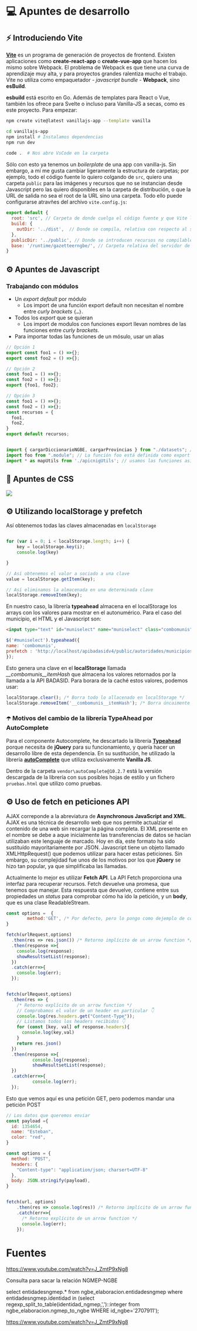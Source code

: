 # 💻 Apuntes de desarrollo

## ⚡️ Introduciendo Vite

[**Vite**](https://vitejs.dev/config/) es un programa de generación de proyectos de frontend. Existen aplicaciones como **create-react-app** o **create-vue-app** que hacen los mismo sobre Webpack. El problema de Webpack es que tiene una curva de aprendizaje muy alta, y para proyectos grandes ralentiza mucho el trabajo. Vite no utiliza como empaquetador - *javascript bundle* - **Webpack**, sino **esBuild**. 

**esbuild** está escrito en Go. Además de templates para React o Vue, también los ofrece para Svelte o incluso para Vanilla-JS a secas, como es este proyecto. Para empezar:

```bash
npm create vite@latest vanillajs-app --template vanilla

cd vanillajs-app
npm install # Instalamos dependencias
npm run dev
  
code .  # Nos abre VsCode en la carpeta
```

Sólo con esto ya tenemos un *boilerplate* de una app con vanilla-js. Sin embargo, a mí me gusta cambiar ligeramente la estructura de carpetas; por ejemplo, todo el código fuente lo quiero colgando de `src`, quiero una carpeta `public` para las imágenes y recursos que no se instancian desde Javascript pero las quiero disponibles en la carpeta de distribución, o que la URL de salida no sea el root de la URL sino una carpeta. Todo ello puede configurarse atravñes del archivo `vite.config.js`:

```javascript
export default {
  root: 'src', // Carpeta de donde cuelga el código fuente y que Vite lanza en modo desarrollo
  build: {
    outDir: '../dist',  // Donde se compila, relativa con respecto al source code
  },
  publicDir: '../public', // Donde se introducen recursos no compilables ni hasheables
  base: '/runtime/gazetteerngbe/', // Carpeta relativa del servidor de producción. Por defecto es / (slash)
}
```

## ⚙️ Apuntes de Javascript

### Trabajando con módulos

* Un *export default* por módulo
  * Los import de una función export default non necesitan el nombre entre *curly brackets* `{…}`.
* Todos los *export* que se quieran
  * Los import de modulos con funciones export llevan nombres de las funciones entre *curly brackets*.
* Para importar todas las funciones de un mósulo, usar un alias

```javascript
// Opción 1
export const foo1 = () =>{};
export const foo2 = () =>{};

// Opción 2
const foo1 = () =>{};
const foo2 = () =>{};
export {foo1, foo2};

// Opción 3
const foo1 = () =>{};
const foo2 = () =>{};
const recursos = {
  foo1,
  foo2,
}
export default recursos;


import { cargarDiccionarioNGBE, cargarProvincias } from "./datasets"; // Estas funciones están definidas como export
import foo from ".module"; // La función foo está definida como export default
import * as mapUtils from './apicnigUtils'; // usamos las funciones así: mapUtils.map mapUtils.centrarToponimo()
```



## 🎨 Apuntes de CSS

![](assets/css-cheatsheet.jpg)



## ⚙️ Utilizando **localStorage** y prefetch

Así obtenemos todas las claves almacenadas en `localStorage`

```javascript

for (var i = 0; i < localStorage.length; i++) {   
    key = localStorage.key(i);
    console.log(key)

}

// Así obtenemos el valor a sociado a una clave
value = localStorage.getItem(key);

// Así eliminamos la almacenada en una determinada clave
localStorage.removeItem(key); 

```

En nuestro caso, la librería **typeahead** almacena en el localStorage los arrays con los valores para mostrar en el autonumérico. Para el caso del municipio, el HTML y el Javascript son:

```html
<input type="text" id="muniselect" name="muniselect" class="combomunis" placeholder="Introduce un municipio y pulsa buscar">
```

```javascript
$('#muniselect').typeahead({
name: 'combomunis',
prefetch : 'http://localhost/apibadasidv4/public/autoridades/municipios'
});
```

Esto genera una clave en el **localStorage** llamada *__combomunis__itemHash* que almacena los valores retornados por la llamada a la API BADASID. Para borara de la caché estos valores, podemos usar:

```javascript
localStorage.clear(); /* Borra todo lo allacenado en localStorage */ 
localStorage.removeItem('__combomunis__itemHash'); /* Borra úncaimente valores de la clave */
```

### ☂️ Motivos del cambio de la librería TypeAhead por AutoComplete

Para el componente Autocomplete, he descartado la librería [**Typeahead**](https://github.com/twitter/typeahead.js) porque necesita de **jQuery** para su funcionamiento, y quería hacer un desarrollo libre de esta dependencia. En su sustitución, he utilizado la librería [**autoComplete**](https://github.com/TarekRaafat/autoComplete.js) que utiliza exclusivamente **Vanilla JS**.

Dentro de la carpeta `vendor\autoComplete@10.2.7` está la versión descargada de la librería con sus posibles hojas de estilo y un fichero `pruebas.html` que utilizo como pruebas.


## ⚙️ Uso de fetch en peticiones API

AJAX correponde a la abreviatura de **Asynchronous JavaScript and XML**. AJAX es una técnica de desarrollo web que nos permite actualziar el contenido de una web sin recargar la página completa.
El XML presente en el nombre se debe a aque inicialmente las transferencias de datos se hacían utilizaban este lenguaje de marcado. Hoy en día, este formato ha sido sustituído mayoritariamente por JSON.
Javascript tiene un objeto llamado XMLHttpRequest() que podemos utilizar para hacer estas peticiones. Sin embargo, su complejidad fue unos de los motivos por los que **jQuery** se hizo tan popular, ya que simplificaba
las llamadas.

Actualmente lo mejor es utilizar **Fetch API**. La API Fetch proporciona una interfaz para recuperar recursos. Fetch devuelve una promesa, que tenemos que manejar. Esta respuesta que devuelve, contiene entre sus propiedades un *status* para comprobar cómo ha ido la petición, y un **body**, que es una clase ReadableStream.

```javascript  
const options =  {
        method:'GET', /* Por defecto, pero lo pongo como dejemplo de cómo se puede parametrizar */
}

fetch(urlRequest,options)
  .then(res => res.json()) /* Retorno implícito de un arrow function */
  .then(response =>{
    console.log(response);
    showResultsetList(response);
  })
  .catch(err=>{
    console.log(err);
  });


fetch(urlRequest,options)
  .then(res => {
    /* Retorno explícito de un arrow function */
    // Comprobamos el valor de un header en particular 👇
    console.log(res.headers.get("Content-Type")); 
    // Listamos todos los headers recibidos 👇
    for (const [key, val] of response.headers){ 
      console.log(key,val)
    }
    return res.json()
  })
  .then(response =>{
          console.log(response);
          showResultsetList(response);
  })
  .catch(err=>{
          console.log(err);
  });
```

Esto que vemos aquí es una petición GET, pero podemos mandar una petición POST

```javascript
// Los datos que queremos enviar
const payload ={
  id: 1354654,
  name: "Esteban",
  color: "red",
}

const options = {
  method: "POST",
  headers: {
    "Content-type": "application/json; charsert=UTF-8"
  },
  body: JSON.stringify(payload),
}


fetch(url, options)
    .then(res => console.log(res)) /* Retorno implícito de un arrow function */
    .catch(err=>{
      /* Retorno explícito de un arrow function */
      console.log(err);
    });
```

# Fuentes

https://www.youtube.com/watch?v=J_ZmtP9xNg8

Consulta para sacar la relación NGMEP-NGBE

select entidadesngmep.* 
from ngbe_elaboracion.entidadesngmep 
where entidadesngmep.identidad in (select regexp_split_to_table(identidad_ngmep,',')::integer from ngbe_elaboracion.ngmep_to_ngbe WHERE id_ngbe='2707911');

https://www.youtube.com/watch?v=J_ZmtP9xNg8